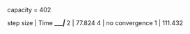 capacity = 402

step size | Time
__________|_______
2         | 77.824
4         | no convergence
1         | 111.432